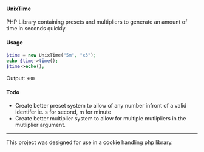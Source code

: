 #### UnixTime
PHP Library containing presets and multipliers to generate an amount of time in seconds quickly.

#### Usage
```php
$time = new UnixTime("5m", "x3");
echo $time->time();
$time->echo();
```
Output: `900`

#### Todo
- Create better preset system to allow of any number infront of a valid identifer ie. s for second, m for minute
- Create better multiplier system to allow for multiple mutlipliers in the mutliplier argument.

--- 
This project was designed for use in a cookie handling php library.